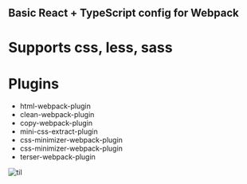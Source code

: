 ## Basic React + TypeScript config for Webpack

# Supports css, less, sass

# Plugins

<ul>
  <li>html-webpack-plugin</li>
  <li>clean-webpack-plugin</li>
  <li>copy-webpack-plugin</li>
  <li>mini-css-extract-plugin</li>
  <li>css-minimizer-webpack-plugin</li>
  <li>css-minimizer-webpack-plugin</li>
  <li>terser-webpack-plugin</li>
</ul>

![til]("https://github.com/AlexDelly/webpack-template/blob/main/preview1.png")
